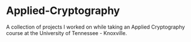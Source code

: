 # Applied-Cryptography
A collection of projects I worked on while taking an Applied Cryptography course at the University of Tennessee - Knoxville.
